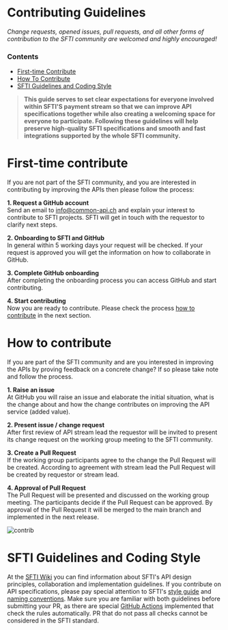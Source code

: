 # Contributing Guidelines

*Change requests, opened issues, pull requests, and all other forms of contribution to the SFTI community are welcomed and highly encouraged!*

### Contents
- [First-time Contribute](#first-time-contribute)
- [How To Contribute](#how-to-contribute)
- [SFTI Guidelines and Coding Style](#sfti-guidelines-and-coding-style)


> **This guide serves to set clear expectations for everyone involved within SFTI'S payment stream so that we can improve API specifications together while also creating a welcoming space for everyone to participate. Following these guidelines will help preserve high-quality SFTI specifications and smooth and fast integrations supported by the whole SFTI community.**

# First-time contribute
If you are not part of the SFTI community, and you are interested in contributing by improving the APIs then please follow the process:

**1. Request a GitHub account**  
Send an email to [info@common-api.ch](mailto:info@common-api.ch) and explain your interest to contribute to SFTI projects. SFTI will get in touch with the requestor to clarify next steps.

**2. Onboarding to SFTI and GitHub**  
In general within 5 working days your request will be checked. If your request is approved you will get the information on how to collaborate in GitHub.

**3. Complete GitHub onboarding**  
After completing the onboarding process you can access GitHub and start contributing.

**4. Start contributing**  
Now you are ready to contribute. Please check the process [how to contribute](#how-to-contribute) in the next section.

# How to contribute
If you are part of the SFTI community and are you interested in improving the APIs by proving feedback on a concrete change? If so please take note and follow the process.

**1. Raise an issue**  
At GitHub you will raise an issue and elaborate the initial situation, what is the change about and how the change contributes on improving the API service (added value).

**2. Present issue / change request**  
After first review of API stream lead the requestor will be invited to present its change request on the working group meeting to the SFTI community.

**3. Create a Pull Request**  
If the working group participants agree to the change the Pull Request will be created.
According to agreement with stream lead the Pull Request will be created by requestor or stream lead.

**4. Approval of Pull Request**  
The Pull Request will be presented and discussed on the working group meeting.
The participants decide if the Pull Request can be approved.
By approval of the Pull Request it will be merged to the main branch and implemented in the next release. 

![contrib](https://github.com/swissfintechinnovations/ca-payment/assets/116151702/4cad55d8-aed0-42cb-a2b6-b956d217fd0f)

# SFTI Guidelines and Coding Style
At the [SFTI Wiki](https://github.com/swissfintechinnovations/.github/wiki) you can find information about SFTI's API design principles, collaboration and implementation guidelines. If you contribute on API specifications, please pay special attention to SFTI's [style guide](https://github.com/swissfintechinnovations/.github/wiki/Style-Guide-Common-APIs) and [naming conventions](https://github.com/swissfintechinnovations/.github/wiki/Naming-Conventions). Make sure you are familiar with both guidelines before submitting your PR, as there are special [GitHub Actions](https://github.com/swissfintechinnovations/.github/wiki/Github-Actions) implemented that check the rules automatically. PR that do not pass all checks cannot be considered in the SFTI standard.
